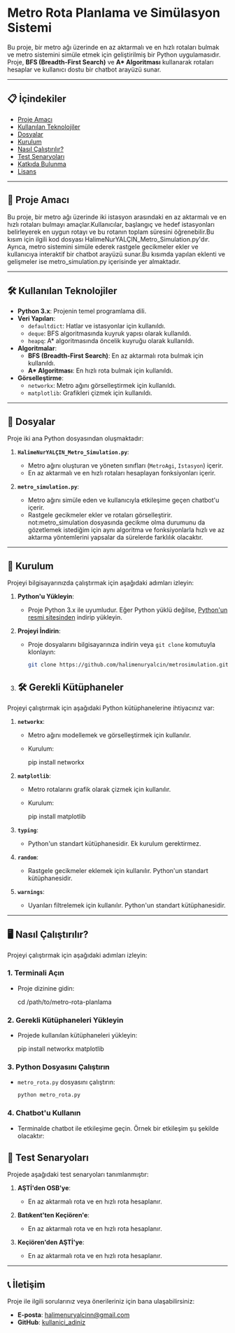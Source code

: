 
# Metro Rota Planlama ve Simülasyon Sistemi

Bu proje, bir metro ağı üzerinde en az aktarmalı ve en hızlı rotaları bulmak ve metro sistemini simüle etmek için geliştirilmiş bir Python uygulamasıdır. Proje, **BFS (Breadth-First Search)** ve **A\* Algoritması** kullanarak rotaları hesaplar ve kullanıcı dostu bir chatbot arayüzü sunar.

---

## 📋 İçindekiler

- [Proje Amacı](#-proje-amacı)
- [Kullanılan Teknolojiler](#-kullanılan-teknolojiler)
- [Dosyalar](#-dosyalar)
- [Kurulum](#-kurulum)
- [Nasıl Çalıştırılır?](#-nasıl-çalıştırılır)
- [Test Senaryoları](#-test-senaryoları)
- [Katkıda Bulunma](#-katkıda-bulunma)
- [Lisans](#-lisans)

---

## 🎯 Proje Amacı


Bu proje, bir metro ağı üzerinde iki istasyon arasındaki en az aktarmalı ve en hızlı rotaları bulmayı amaçlar.Kullanıcılar, başlangıç ve hedef istasyonları belirleyerek en uygun rotayı ve bu rotanın toplam süresini öğrenebilir.Bu kısım için ilgili kod dosyası HalimeNurYALÇIN_Metro_Simulation.py'dır.
Ayrıca, metro sistemini simüle ederek rastgele gecikmeler ekler ve kullanıcıya interaktif bir chatbot arayüzü sunar.Bu kısımda yapılan eklenti ve gelişmeler ise metro_simulation.py içerisinde yer almaktadır.

---

## 🛠 Kullanılan Teknolojiler

- **Python 3.x**: Projenin temel programlama dili.
- **Veri Yapıları**:
  - `defaultdict`: Hatlar ve istasyonlar için kullanıldı.
  - `deque`: BFS algoritmasında kuyruk yapısı olarak kullanıldı.
  - `heapq`: A\* algoritmasında öncelik kuyruğu olarak kullanıldı.
- **Algoritmalar**:
  - **BFS (Breadth-First Search)**: En az aktarmalı rota bulmak için kullanıldı.
  - **A\* Algoritması**: En hızlı rota bulmak için kullanıldı.
- **Görselleştirme**:
  - `networkx`: Metro ağını görselleştirmek için kullanıldı.
  - `matplotlib`: Grafikleri çizmek için kullanıldı.

---

## 📂 Dosyalar

Proje iki ana Python dosyasından oluşmaktadır:

1. **`HalimeNurYALÇIN_Metro_Simulation.py`**:
   - Metro ağını oluşturan ve yöneten sınıfları (`MetroAgi`, `Istasyon`) içerir.
   - En az aktarmalı ve en hızlı rotaları hesaplayan fonksiyonları içerir.

2. **`metro_simulation.py`**:
   - Metro ağını simüle eden ve kullanıcıyla etkileşime geçen chatbot'u içerir.
   - Rastgele gecikmeler ekler ve rotaları görselleştirir.
not:metro_simulation dosyasında gecikme olma durumunu da gözetlemek istediğim için aynı algoritma ve fonksiyonlarla hızlı ve az aktarma yöntemlerini yapsalar da sürelerde farklılık olacaktır.
---

## 🚀 Kurulum

Projeyi bilgisayarınızda çalıştırmak için aşağıdaki adımları izleyin:

1. **Python'u Yükleyin**:
   - Proje Python 3.x ile uyumludur. Eğer Python yüklü değilse, [Python'un resmi sitesinden](https://www.python.org/downloads/) indirip yükleyin.

2. **Projeyi İndirin**:
   - Proje dosyalarını bilgisayarınıza indirin veya `git clone` komutuyla klonlayın:
     ```bash
     git clone https://github.com/halimenuryalcin/metrosimulation.git
     ```

3. ## 🛠 Gerekli Kütüphaneler

Projeyi çalıştırmak için aşağıdaki Python kütüphanelerine ihtiyacınız var:

1. **`networkx`**:
   - Metro ağını modellemek ve görselleştirmek için kullanılır.
   - Kurulum:
     
     pip install networkx
     

2. **`matplotlib`**:
   - Metro rotalarını grafik olarak çizmek için kullanılır.
   - Kurulum:
     
     pip install matplotlib
     

3. **`typing`**:
   - Python'un standart kütüphanesidir. Ek kurulum gerektirmez.

4. **`random`**:
   - Rastgele gecikmeler eklemek için kullanılır. Python'un standart kütüphanesidir.

5. **`warnings`**:
   - Uyarıları filtrelemek için kullanılır. Python'un standart kütüphanesidir.

---

## 🖥 Nasıl Çalıştırılır?

Projeyi çalıştırmak için aşağıdaki adımları izleyin:

### 1. **Terminali Açın**
- Proje dizinine gidin:
  
  cd /path/to/metro-rota-planlama
  

### 2. **Gerekli Kütüphaneleri Yükleyin**
- Projede kullanılan kütüphaneleri yükleyin:
 
  pip install networkx matplotlib
  

### 3. **Python Dosyasını Çalıştırın**
- `metro_rota.py` dosyasını çalıştırın:
  ```bash
  python metro_rota.py
  ```

### 4. **Chatbot'u Kullanın**
- Terminalde chatbot ile etkileşime geçin. Örnek bir etkileşim şu şekilde olacaktır:
  

## 🧪 Test Senaryoları

Projede aşağıdaki test senaryoları tanımlanmıştır:

1. **AŞTİ'den OSB'ye**:
   - En az aktarmalı rota ve en hızlı rota hesaplanır.

2. **Batıkent'ten Keçiören'e**:
   - En az aktarmalı rota ve en hızlı rota hesaplanır.

3. **Keçiören'den AŞTİ'ye**:
   - En az aktarmalı rota ve en hızlı rota hesaplanır.
---

## 📞 İletişim

Proje ile ilgili sorularınız veya önerileriniz için bana ulaşabilirsiniz:

- **E-posta**: halimenuryalcinn@gmail.com
- **GitHub**: [kullanici_adiniz](https://github.com/halimenuryalcin)


